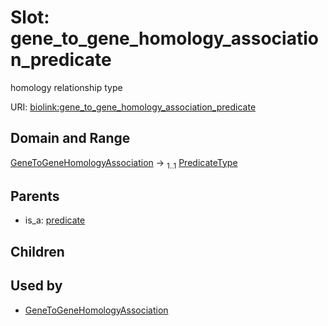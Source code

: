 
# Slot: gene_to_gene_homology_association_predicate


homology relationship type

URI: [biolink:gene_to_gene_homology_association_predicate](https://w3id.org/biolink/vocab/gene_to_gene_homology_association_predicate)


## Domain and Range

[GeneToGeneHomologyAssociation](GeneToGeneHomologyAssociation.md) &#8594;  <sub>1..1</sub> [PredicateType](types/PredicateType.md)

## Parents

 *  is_a: [predicate](predicate.md)

## Children


## Used by

 * [GeneToGeneHomologyAssociation](GeneToGeneHomologyAssociation.md)
